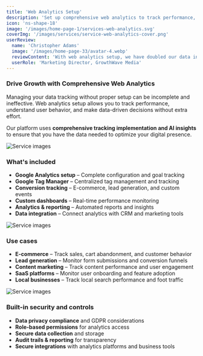 ```yaml
---
title: 'Web Analytics Setup'
description: 'Set up comprehensive web analytics to track performance, user behavior, and business metrics across all digital channels.'
icon: 'ns-shape-18'
image: '/images/home-page-1/services-web-analytics.svg'
coverImg: '/images/services/service-web-analytics-cover.png'
userReview:
  name: 'Christopher Adams'
  image: '/images/home-page-33/avatar-4.webp'
  reviewContent: 'With web analytics setup, we have doubled our data insights while cutting reporting time in half. It has become a vital part of our growth strategy.'
  userRole: 'Marketing Director, GrowthWave Media'
---
```


### Drive Growth with Comprehensive Web Analytics

Managing your data tracking without proper setup can be incomplete and ineffective. Web analytics setup allows you to track performance, understand user behavior, and make data-driven decisions without extra effort.

Our platform uses **comprehensive tracking implementation and AI insights** to ensure that you have the data needed to optimize your digital presence.

![Service images](/images/services/service-details-1.png)

### What's included

- **Google Analytics setup** – Complete configuration and goal tracking
- **Google Tag Manager** – Centralized tag management and tracking
- **Conversion tracking** – E-commerce, lead generation, and custom events
- **Custom dashboards** – Real-time performance monitoring
- **Analytics & reporting** – Automated reports and insights
- **Data integration** – Connect analytics with CRM and marketing tools

![Service images](/images/services/service-details-2.png)

### Use cases

- **E-commerce** – Track sales, cart abandonment, and customer behavior
- **Lead generation** – Monitor form submissions and conversion funnels
- **Content marketing** – Track content performance and user engagement
- **SaaS platforms** – Monitor user onboarding and feature adoption
- **Local businesses** – Track local search performance and foot traffic

![Service images](/images/services/service-details-3.jpg)

### Built-in security and controls

- **Data privacy compliance** and GDPR considerations
- **Role-based permissions** for analytics access
- **Secure data collection** and storage
- **Audit trails & reporting** for transparency
- **Secure integrations** with analytics platforms and business tools
